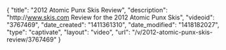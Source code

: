 {
    "title": "2012 Atomic Punx Skis Review",
    "description": "http:\/\/www.skis.com Review for the 2012 Atomic Punx Skis",
    "videoid": "3767469",
    "date_created": "1411361310",
    "date_modified": "1418182027",
    "type": "captivate",
    "layout": "video",
    "url": "\/v\/2012-atomic-punx-skis-review\/3767469"
}